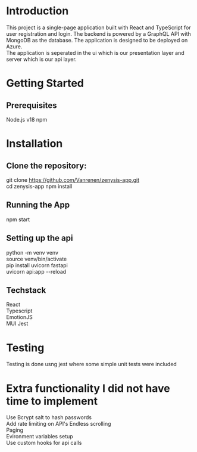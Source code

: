 # Introduction
This project is a single-page application built with React and TypeScript for user registration and login. The backend is powered by a GraphQL API with MongoDB as the database. The application is designed to be deployed on Azure.  
The application is seperated in the ui which is our presentation layer and server which is our api layer.

# Getting Started
## Prerequisites
Node.js v18 
npm  

# Installation
## Clone the repository:
git clone https://github.com/Vanrenen/zenysis-app.git  
cd zenysis-app
npm install

## Running the App
npm start  

## Setting up the api
python -m venv venv  
source venv/bin/activate  
pip install uvicorn fastapi  
uvicorn api:app --reload  

## Techstack
React  
Typescript  
EmotionJS  
MUI 
Jest 

# Testing
Testing is done usng jest where some simple unit tests were included

# Extra functionality I did not have time to implement
Use Bcrypt salt to hash passwords  
Add rate limiting on API's 
Endless scrolling  
Paging  
Evironment variables setup  
Use custom hooks for api calls  

